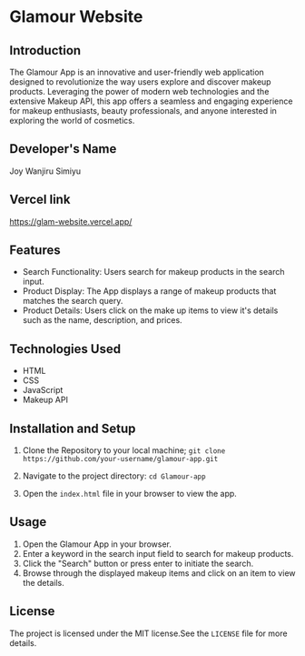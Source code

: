 # Glamour Website

## Introduction
The Glamour App is an innovative and user-friendly web application designed to revolutionize the way users explore and discover makeup products. Leveraging the power of modern web technologies and the extensive Makeup API, this app offers a seamless and engaging experience for makeup enthusiasts, beauty professionals, and anyone interested in exploring the world of cosmetics.

## Developer's Name
Joy Wanjiru Simiyu

## Vercel link
https://glam-website.vercel.app/

## Features
* Search Functionality: Users search for makeup products in the search input.
* Product Display: The App displays a range of makeup products that matches the search query.
* Product Details: Users click on the make up items to view it's details such as the  name, description, and prices.

## Technologies Used
* HTML
* CSS
* JavaScript
* Makeup API
 
## Installation and Setup
1. Clone the Repository to your local machine;
  `git clone https://github.com/your-username/glamour-app.git` 

2. Navigate to the project directory:
`cd Glamour-app`

3. Open the `index.html` file in your browser to view the app.

## Usage 
1. Open the Glamour App in your browser.
2. Enter a keyword in the search input field to search for makeup products.
3. Click the "Search" button or press enter to initiate the search.
4. Browse through the displayed makeup items and click on  an item to view the details.

## License
The project is licensed under the MIT license.See the `LICENSE` file for more details.

